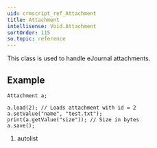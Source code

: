 ```yaml
---
uid: crmscript_ref_Attachment
title: Attachment
intellisense: Void.Attachment
sortOrder: 115
so.topic: reference
---
```



This class is used to handle eJournal attachments.




## Example


    Attachment a;
    
    a.load(2); // Loads attachment with id = 2
    a.setValue("name", "test.txt");
    print(a.getValue("size")); // Size in bytes
    a.save();




1. autolist

